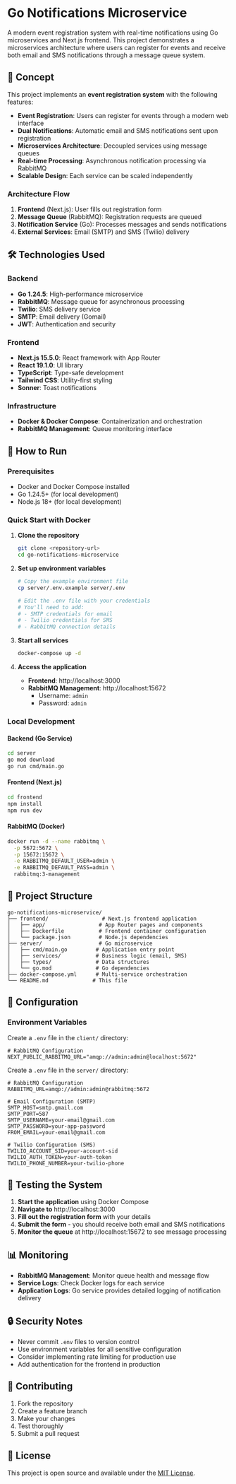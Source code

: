 # Go Notifications Microservice

A modern event registration system with real-time notifications using Go microservices and Next.js frontend. This project demonstrates a microservices architecture where users can register for events and receive both email and SMS notifications through a message queue system.

## 🎯 Concept

This project implements an **event registration system** with the following features:

- **Event Registration**: Users can register for events through a modern web interface
- **Dual Notifications**: Automatic email and SMS notifications sent upon registration
- **Microservices Architecture**: Decoupled services using message queues
- **Real-time Processing**: Asynchronous notification processing via RabbitMQ
- **Scalable Design**: Each service can be scaled independently

### Architecture Flow

1. **Frontend** (Next.js): User fills out registration form
2. **Message Queue** (RabbitMQ): Registration requests are queued
3. **Notification Service** (Go): Processes messages and sends notifications
4. **External Services**: Email (SMTP) and SMS (Twilio) delivery

## 🛠 Technologies Used

### Backend

- **Go 1.24.5**: High-performance microservice
- **RabbitMQ**: Message queue for asynchronous processing
- **Twilio**: SMS delivery service
- **SMTP**: Email delivery (Gomail)
- **JWT**: Authentication and security

### Frontend

- **Next.js 15.5.0**: React framework with App Router
- **React 19.1.0**: UI library
- **TypeScript**: Type-safe development
- **Tailwind CSS**: Utility-first styling
- **Sonner**: Toast notifications

### Infrastructure

- **Docker & Docker Compose**: Containerization and orchestration
- **RabbitMQ Management**: Queue monitoring interface

## 🚀 How to Run

### Prerequisites

- Docker and Docker Compose installed
- Go 1.24.5+ (for local development)
- Node.js 18+ (for local development)

### Quick Start with Docker

1. **Clone the repository**

   ```bash
   git clone <repository-url>
   cd go-notifications-microservice
   ```

2. **Set up environment variables**

   ```bash
   # Copy the example environment file
   cp server/.env.example server/.env

   # Edit the .env file with your credentials
   # You'll need to add:
   # - SMTP credentials for email
   # - Twilio credentials for SMS
   # - RabbitMQ connection details
   ```

3. **Start all services**

   ```bash
   docker-compose up -d
   ```

4. **Access the application**
   - **Frontend**: http://localhost:3000
   - **RabbitMQ Management**: http://localhost:15672
     - Username: `admin`
     - Password: `admin`

### Local Development

#### Backend (Go Service)

```bash
cd server
go mod download
go run cmd/main.go
```

#### Frontend (Next.js)

```bash
cd frontend
npm install
npm run dev
```

#### RabbitMQ (Docker)

```bash
docker run -d --name rabbitmq \
  -p 5672:5672 \
  -p 15672:15672 \
  -e RABBITMQ_DEFAULT_USER=admin \
  -e RABBITMQ_DEFAULT_PASS=admin \
  rabbitmq:3-management
```

## 📁 Project Structure

```
go-notifications-microservice/
├── frontend/                 # Next.js frontend application
│   ├── app/                 # App Router pages and components
│   ├── Dockerfile           # Frontend container configuration
│   └── package.json         # Node.js dependencies
├── server/                  # Go microservice
│   ├── cmd/main.go         # Application entry point
│   ├── services/           # Business logic (email, SMS)
│   ├── types/              # Data structures
│   └── go.mod              # Go dependencies
├── docker-compose.yml      # Multi-service orchestration
└── README.md              # This file
```

## 🔧 Configuration

### Environment Variables

Create a `.env` file in the `client/` directory:

```env
# RabbitMQ Configuration
NEXT_PUBLIC_RABBITMQ_URL="amqp://admin:admin@localhost:5672"
```

Create a `.env` file in the `server/` directory:

```env
# RabbitMQ Configuration
RABBITMQ_URL=amqp://admin:admin@rabbitmq:5672

# Email Configuration (SMTP)
SMTP_HOST=smtp.gmail.com
SMTP_PORT=587
SMTP_USERNAME=your-email@gmail.com
SMTP_PASSWORD=your-app-password
FROM_EMAIL=your-email@gmail.com

# Twilio Configuration (SMS)
TWILIO_ACCOUNT_SID=your-account-sid
TWILIO_AUTH_TOKEN=your-auth-token
TWILIO_PHONE_NUMBER=your-twilio-phone
```

## 🧪 Testing the System

1. **Start the application** using Docker Compose
2. **Navigate to** http://localhost:3000
3. **Fill out the registration form** with your details
4. **Submit the form** - you should receive both email and SMS notifications
5. **Monitor the queue** at http://localhost:15672 to see message processing

## 📊 Monitoring

- **RabbitMQ Management**: Monitor queue health and message flow
- **Service Logs**: Check Docker logs for each service
- **Application Logs**: Go service provides detailed logging of notification delivery

## 🔒 Security Notes

- Never commit `.env` files to version control
- Use environment variables for all sensitive configuration
- Consider implementing rate limiting for production use
- Add authentication for the frontend in production

## 🤝 Contributing

1. Fork the repository
2. Create a feature branch
3. Make your changes
4. Test thoroughly
5. Submit a pull request

## 📄 License

This project is open source and available under the [MIT License](LICENSE).
